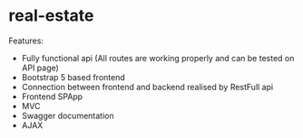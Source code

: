 # real-estate


Features:
- Fully functional api (All routes are working properly and can be tested on API page)
- Bootstrap 5 based frontend
- Connection between frontend and backend realised by RestFull api
- Frontend SPApp 
- MVC
- Swagger documentation
- AJAX
